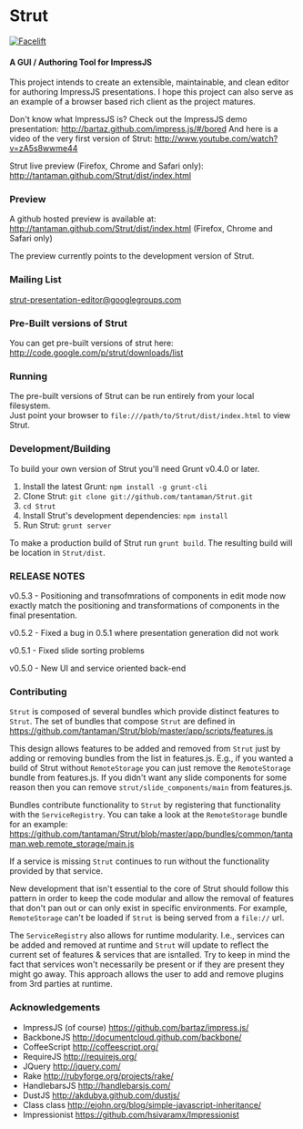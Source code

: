 Strut
=======

[![Facelift](https://f.cloud.github.com/assets/1009003/26512/13d10f44-4b39-11e2-80e4-578cc6acd3b3.png)](http://tantaman.com/Strut)

#### A GUI / Authoring Tool for ImpressJS ####

This project intends to create an extensible, maintainable, and clean editor for authoring ImpressJS presentations.
I hope this project can also serve as an example of a browser based rich client as the project matures.

Don't know what ImpressJS is?  Check out the ImpressJS demo presentation: http://bartaz.github.com/impress.js/#/bored
And here is a video of the very first version of Strut: http://www.youtube.com/watch?v=zA5s8wwme44

Strut live preview (Firefox, Chrome and Safari only): http://tantaman.github.com/Strut/dist/index.html

### Preview ###

A github hosted preview is available at: http://tantaman.github.com/Strut/dist/index.html (Firefox, Chrome and Safari only)

The preview currently points to the development version of Strut.

### Mailing List ###
strut-presentation-editor@googlegroups.com

### Pre-Built versions of Strut ###

You can get pre-built versions of strut here: http://code.google.com/p/strut/downloads/list


### Running ###

The pre-built versions of Strut can be run entirely from your local filesystem.  
Just point your browser to `file:///path/to/Strut/dist/index.html` to view Strut.


### Development/Building ###
To build your own version of Strut you'll need Grunt v0.4.0 or later.


1. Install the latest Grunt: `npm install -g grunt-cli`
2. Clone Strut: `git clone git://github.com/tantaman/Strut.git`
3. `cd Strut`
4. Install Strut's development dependencies: `npm install`
5. Run Strut: `grunt server`

To make a production build of Strut run `grunt build`.
The resulting build will be location in `Strut/dist`.  

### RELEASE NOTES ###

v0.5.3 - Positioning and transofmrations of components in edit mode
now exactly match the positioning and transformations of components in the final presentation.

v0.5.2 - Fixed a bug in 0.5.1 where presentation generation did not work

v0.5.1 - Fixed slide sorting problems

v0.5.0 - New UI and service oriented back-end

### Contributing ###


`Strut` is composed of several bundles which provide distinct features to `Strut`.  The set of bundles that compose
`Strut` are defined in https://github.com/tantaman/Strut/blob/master/app/scripts/features.js

This design allows features to be added and removed from `Strut` just by adding or removing bundles from the list
 in features.js.  E.g., if you wanted a build of Strut without `RemoteStorage` you can just remove
the `RemoteStorage` bundle from features.js.  If you didn't want any slide components for some reason then you can remove
`strut/slide_components/main` from features.js.

Bundles contribute functionality to `Strut` by registering that functionality with the `ServiceRegistry`.
You can take a look at the `RemoteStorage` bundle for an example: https://github.com/tantaman/Strut/blob/master/app/bundles/common/tantaman.web.remote_storage/main.js

If a service is missing `Strut` continues to run without the functionality provided by that service.

New development that isn't essential to the core of Strut should follow this pattern in order to keep the code 
modular and allow the removal of features that don't pan out or can only exist in specific environments.  For example,
`RemoteStorage` can't be loaded if `Strut` is being served from a `file://` url.

The `ServiceRegistry` also allows for runtime modularity.  I.e., services can be added and removed at runtime and `Strut`
will update to reflect the current set of features & services that are isntalled.  Try to keep in mind the
fact that services won't necessarily be present or if they are present they might go away.  This 
approach allows the user to add and remove plugins from 3rd parties at runtime.

### Acknowledgements ###

* ImpressJS (of course) https://github.com/bartaz/impress.js/
* BackboneJS http://documentcloud.github.com/backbone/
* CoffeeScript http://coffeescript.org/
* RequireJS http://requirejs.org/
* JQuery http://jquery.com/
* Rake http://rubyforge.org/projects/rake/
* HandlebarsJS http://handlebarsjs.com/
* DustJS http://akdubya.github.com/dustjs/
* Class class http://ejohn.org/blog/simple-javascript-inheritance/
* Impressionist https://github.com/hsivaramx/Impressionist
